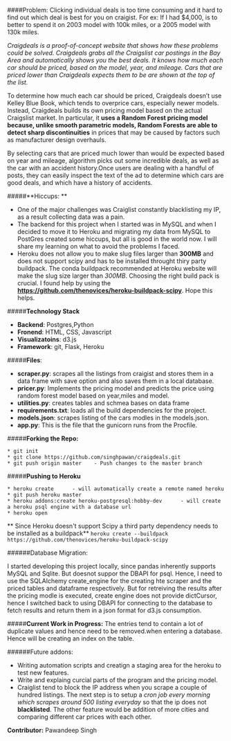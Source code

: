 ####Problem: Clicking individual deals is too time consuming and it hard to find out which deal is best for you on craigist. For ex: If I had $4,000, is to better to spend it on 2003 model with 100k miles, or a 2005 model with 130k miles.

*Craigdeals is a proof-of-concept website that shows how these problems could be solved. Craigdeals grabs all the Craigslist car postings in the Bay Area and automatically shows you the best deals. It knows how much each car should be priced, based on the model, year, and mileage. Cars that are priced lower than Craigdeals expects them to be are shown at the top of the list.*

To determine how much each car should be priced, Craigdeals doesn’t use Kelley Blue Book, which tends to overprice cars, especially newer models. Instead, Craigdeals builds its own pricing model based on the actual Craigslist market. In particular, it **uses a Random Forest pricing model because, unlike smooth parametric models, Random Forests are able to detect sharp discontinuities** in prices that may be caused by factors such as manufacturer design overhauls.

By selecting cars that are priced much lower than would be expected based on year and mileage, algorithm picks out some incredible deals, as well as the car with an accident history.Once users are dealing with a handful of posts, they can easily inspect the text of the ad to determine which cars are good deals, and which have a history of accidents.

#####**Hiccups: **
* One of the major challenges was Craiglist constantly blacklisting my IP, as a result collecting data was a pain.
* The backend for this project when I started was in MySQL and when I decided to move it to Heroku and migrating my data from MySQL to PostGres created some hiccups, but all is good in the world now. I will share my learning on what to avoid the problems I faced.
* Heroku does not allow you to make slug files larger than **300MB** and does not support scipy and has to be installed throught thiry party buildpack. The conda buildpack recommended at Heroku website will make the slug size larger than *300MB*. Choosing the right build pack is crucial. I found help by using the **https://github.com/thenovices/heroku-buildpack-scipy**. Hope this helps.

#####**Technology Stack**
* **Backend**: Postgres,Python
* **Fronend**: HTML, CSS, Javascript
* **Visualizatoins**: d3.js
* **Framework**: git, Flask, Heroku

#####**Files**:
* **scraper.py**: scrapes all the listings from craigist and stores them in a data frame with save option and also saves them in a local database.
* **pricer.py**: Implements the pricing model and predicts the price using random forest model based on year,miles and model.
* **utilities.py**: creates tables and schmea bases on data frame
* **requirements.txt**: loads all the build dependencies for the project.
* **models.json**: scrapes listing of the cars modles in the models.json.
* **app.py**: This is the file that the gunicorn runs from the Procfile.


#####**Forking the Repo:**
```
* git init 
* git clone https://github.com/singhpawan/craigdeals.git
* git push origin master    - Push changes to the master branch
```

#####**Pushing to Heroku**
```
* heroku create      - will automatically create a remote named heroku
* git push heroku master
* heroku addons:create heroku-postgresql:hobby-dev      - will create a heroku psql engine with a database url
* heroku open
```

** Since Heroku doesn't support Scipy a third party dependency needs to be installed as a buildpack**
```heroku create --buildpack https://github.com/thenovices/heroku-buildpack-scipy```

######Database Migration: 

I started developing this project locally, since pandas inherently supports MySQL and Sqlite. But doesnot suppor the DBAPI for psql. Hence, I need to use the SQLAlchemy create_engine for the creating hte scraper and the priced tables and dataframe respectively. But for retreiving the results after the pricing modle is executed, create engine does not provide dictCursor, hence I switched back to using DBAPI for connecting to the database to fetch results and return them in a json format for d3.js consumption.

#####**Current Work in Progress:** 
The entries tend to contain a lot of duplicate values and hence need to be removed.when entering a database. Hence will be creating an index on the table.


######Future addons: 
* Writing automation scripts and creatign a staging area for the heroku to test new features.
* Write and explaing curcial parts of the program and the pricing model.
* Craiglist tend to block the IP address when you scrape a couple of hundred listings. The next step is to setup a *cron job every morning which scrapes around 500 listing everyday* so that the ip does not **blacklisted**. The other feature would be addition of more cities and comparing different car prices with each other.


**Contributor:** Pawandeep Singh













